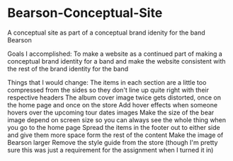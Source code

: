 # Bearson-Conceptual-Site
A conceptual site as part of a conceptual brand idenity for the band Bearson

Goals I accomplished:
To make a website as a continued part of making a conceptual brand identity for a band and make the website consistent with the rest of the brand identity for the band


Things that I would change:
The items in each section are a little too compressed from the sides so they don't line up quite right with their respective headers
The album cover image twice gets distorted, once on the home page and once on the store
Add hover effects when someone hovers over the upcoming tour dates images
Make the size of the bear image depend on screen size so you can always see the whole thing when you go to the home page
Spread the items in the footer out to either side and give them more space form the rest of the content
Make the image of Bearson larger
Remove the style guide from the store (though I'm pretty sure this was just a requirement for the assignment when I turned it in)
